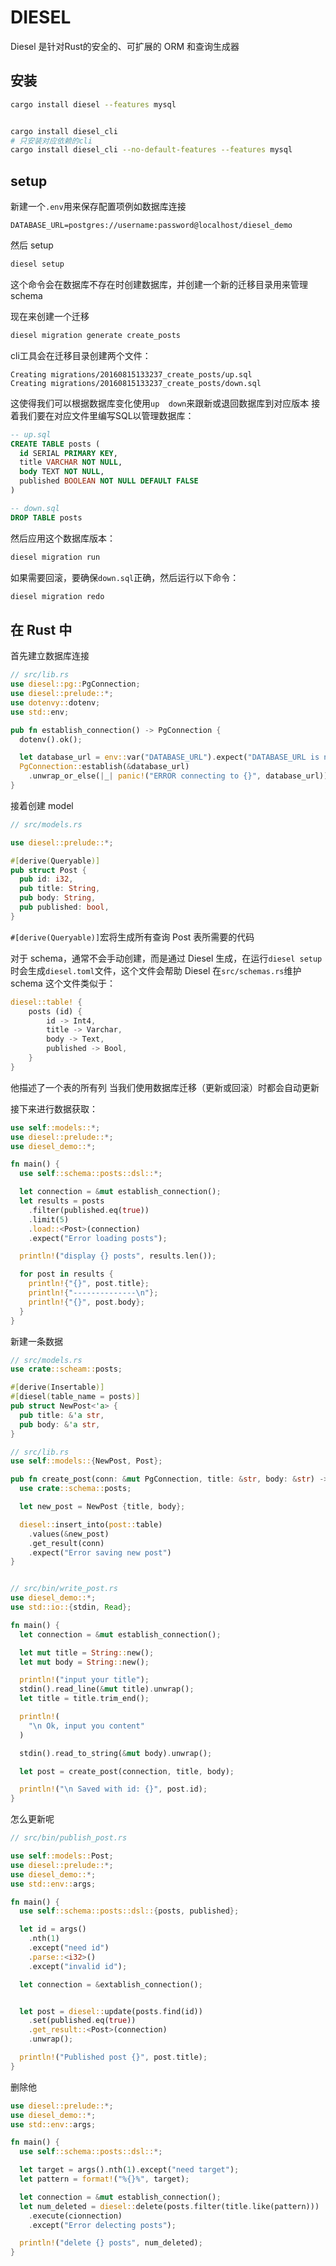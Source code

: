 # DIESEL
Diesel 是针对Rust的安全的、可扩展的 ORM 和查询生成器

## 安装
```sh
cargo install diesel --features mysql


cargo install diesel_cli
# 只安装对应依赖的cli
cargo install diesel_cli --no-default-features --features mysql
```

## setup
新建一个`.env`用来保存配置项例如数据库连接
```
DATABASE_URL=postgres://username:password@localhost/diesel_demo
```
然后 setup
```sh
diesel setup
```
这个命令会在数据库不存在时创建数据库，并创建一个新的迁移目录用来管理 schema

现在来创建一个迁移
```sh
diesel migration generate create_posts
```
cli工具会在迁移目录创建两个文件：
```
Creating migrations/20160815133237_create_posts/up.sql
Creating migrations/20160815133237_create_posts/down.sql
```
这使得我们可以根据数据库变化使用`up  down`来跟新或退回数据库到对应版本
接着我们要在对应文件里编写SQL以管理数据库：
```sql
-- up.sql
CREATE TABLE posts (
  id SERIAL PRIMARY KEY,
  title VARCHAR NOT NULL,
  body TEXT NOT NULL,
  published BOOLEAN NOT NULL DEFAULT FALSE
)

-- down.sql
DROP TABLE posts
```
然后应用这个数据库版本：
```sh
diesel migration run
```
如果需要回滚，要确保`down.sql`正确，然后运行以下命令：
```sh
diesel migration redo
```

## 在 Rust 中
首先建立数据库连接
```rs
// src/lib.rs
use diesel::pg::PgConnection;
use diesel::prelude::*;
use dotenvy::dotenv;
use std::env;

pub fn establish_connection() -> PgConnection {
  dotenv().ok();

  let database_url = env::var("DATABASE_URL").expect("DATABASE_URL is not set");
  PgConnection::establish(&database_url)
    .unwrap_or_else(|_| panic!("ERROR connecting to {}", database_url))
}
```

接着创建 model
```rs
// src/models.rs

use diesel::prelude::*;

#[derive(Queryable)]
pub struct Post {
  pub id: i32,
  pub title: String,
  pub body: String,
  pub published: bool,
}
```
`#[derive(Queryable)]`宏将生成所有查询 Post 表所需要的代码

对于 schema，通常不会手动创建，而是通过 Diesel 生成，在运行`diesel setup`时会生成`diesel.toml`文件，这个文件会帮助 Diesel 在`src/schemas.rs`维护 schema
这个文件类似于：
```rs
diesel::table! {
    posts (id) {
        id -> Int4,
        title -> Varchar,
        body -> Text,
        published -> Bool,
    }
}
```
他描述了一个表的所有列
当我们使用数据库迁移（更新或回滚）时都会自动更新

接下来进行数据获取：
```rs
use self::models::*;
use diesel::prelude::*;
use diesel_demo::*;

fn main() {
  use self::schema::posts::dsl::*;

  let connection = &mut establish_connection();
  let results = posts
    .filter(published.eq(true))
    .limit(5)
    .load::<Post>(connection)
    .expect("Error loading posts");

  println!("display {} posts", results.len());

  for post in results {
    println!{"{}", post.title};
    println!{"--------------\n"};
    println!{"{}", post.body};
  }
}
```

新建一条数据
```rs
// src/models.rs
use crate::scheam::posts;

#[derive(Insertable)]
#[diesel(table_name = posts)]
pub struct NewPost<'a> {
  pub title: &'a str,
  pub body: &'a str,
}

// src/lib.rs
use self::models::{NewPost, Post};

pub fn create_post(conn: &mut PgConnection, title: &str, body: &str) -> Post {
  use crate::schema::posts;

  let new_post = NewPost {title, body};

  diesel::insert_into(post::table)
    .values(&new_post)
    .get_result(conn)
    .expect("Error saving new post")
}


// src/bin/write_post.rs
use diesel_demo::*;
use std::io::{stdin, Read};

fn main() {
  let connection = &mut establish_connection();

  let mut title = String::new();
  let mut body = String::new();

  println!("input your title");
  stdin().read_line(&mut title).unwrap();
  let title = title.trim_end();

  println!(
    "\n Ok, input you content"
  )

  stdin().read_to_string(&mut body).unwrap();

  let post = create_post(connection, title, body);

  println!("\n Saved with id: {}", post.id);
}
```

怎么更新呢
```rs
// src/bin/publish_post.rs

use self::models::Post;
use diesel::prelude::*;
use diesel_demo::*;
use std::env::args;

fn main() {
  use self::schema::posts::dsl::{posts, published};

  let id = args()
    .nth(1)
    .except("need id")
    .parse::<i32>()
    .except("invalid id");

  let connection = &extablish_connection();


  let post = diesel::update(posts.find(id))
    .set(published.eq(true))
    .get_result::<Post>(connection)
    .unwrap();

  println!("Published post {}", post.title);
}
```

删除他
```rs
use diesel::prelude::*;
use diesel_demo::*;
use std::env::args;

fn main() {
  use self::schema::posts::dsl::*;

  let target = args().nth(1).except("need target");
  let pattern = format!("%{}%", target);

  let connection = &mut establish_connection();
  let num_deleted = diesel::delete(posts.filter(title.like(pattern)))
    .execute(cionnection)
    .except("Error delecting posts");

  println!("delete {} posts", num_deleted);
}
```